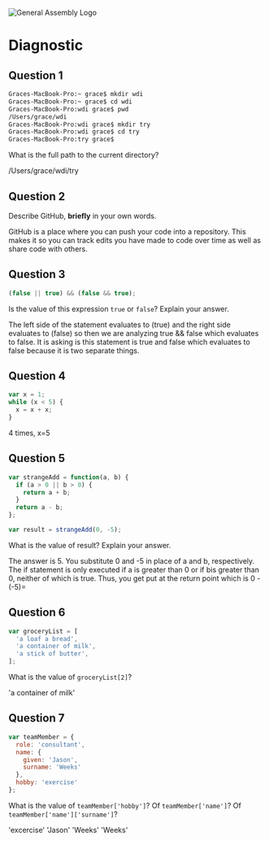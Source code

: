 ![General Assembly Logo](http://i.imgur.com/ke8USTq.png)

# Diagnostic

## Question 1

```sh
Graces-MacBook-Pro:~ grace$ mkdir wdi
Graces-MacBook-Pro:~ grace$ cd wdi
Graces-MacBook-Pro:wdi grace$ pwd
/Users/grace/wdi
Graces-MacBook-Pro:wdi grace$ mkdir try
Graces-MacBook-Pro:wdi grace$ cd try
Graces-MacBook-Pro:try grace$
```

What is the full path to the current directory?

/Users/grace/wdi/try

## Question 2

Describe GitHub, **briefly** in your own words.

GitHub is a place where you can push your code into a repository. This makes it so you can track edits you have made to code over time as well as share code with others.

## Question 3

```js
(false || true) && (false && true);
```

Is the value of this expression `true` or `false`?  Explain your answer.

The left side of the statement evaluates to (true) and the right side evaluates to (false) so then we are analyzing true && false which evaluates to false. It is asking is this statement is true and false which evaluates to false because it is two separate things.

## Question 4

```js
var x = 1;
while (x < 5) {
  x = x + x;
}
```

4 times, x=5



## Question 5

```js
var strangeAdd = function(a, b) {
  if (a > 0 || b > 0) {
    return a + b;
  }
  return a - b;
};

var result = strangeAdd(0, -5);
```

What is the value of result?  Explain your answer.

The answer is 5. You substitute 0 and -5 in place of a and b, respectively. The if statement is only executed if a is greater than 0 or if bis greater than 0, neither of which is true. Thus, you get put at the return point which is 0 - (-5)=

## Question 6

```js
var groceryList = [
  'a loaf a bread',
  'a container of milk',
  'a stick of butter',
];
```

What is the value of `groceryList[2]`?

'a container of milk'

## Question 7

```js
var teamMember = {
  role: 'consultant',
  name: {
    given: 'Jason',
    surname: 'Weeks'
  },
  hobby: 'exercise'
};
```

What is the value of `teamMember['hobby']`?  Of `teamMember['name']`?  Of
`teamMember['name']['surname']`?

'excercise'
'Jason' 'Weeks'
'Weeks'

